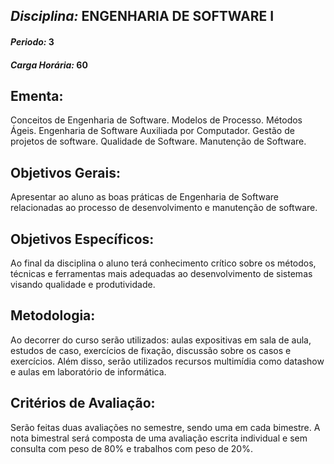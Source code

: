 ## *Disciplina:* ENGENHARIA DE SOFTWARE I
#### *Periodo:* 3
#### *Carga Horária:* 60
 
## Ementa:
Conceitos de Engenharia de Software. Modelos de Processo. Métodos Ágeis. Engenharia de Software Auxiliada por Computador. Gestão de projetos de software. Qualidade de Software. Manutenção de Software.
 
## Objetivos Gerais:
Apresentar ao aluno as boas práticas de Engenharia de Software relacionadas ao processo de desenvolvimento e manutenção de software.
 
## Objetivos Específicos:
Ao final da disciplina o aluno terá conhecimento crítico sobre os métodos, técnicas e ferramentas mais adequadas ao desenvolvimento de sistemas visando qualidade e produtividade.
 
## Metodologia:
Ao decorrer do curso serão utilizados: aulas expositivas em sala de aula, estudos de caso, exercícios de fixação, discussão sobre os casos e exercícios. Além disso, serão utilizados recursos multimídia como datashow e aulas em laboratório de informática.
 
## Critérios de Avaliação:
Serão feitas duas avaliações no semestre, sendo uma em cada bimestre. A nota bimestral será composta de uma avaliação escrita individual e sem consulta com peso de 80% e trabalhos com peso de 20%.